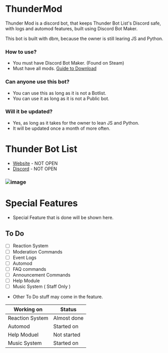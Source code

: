 # ThunderMod
Thunder Mod is a discord bot, that keeps Thunder Bot List's Discord safe, with logs and automod features, built using Discord Bot Maker.

This bot is built with dbm, because the owner is still learing JS and Python.

### How to use?
- You must have Discord Bot Maker. (Found on Steam)
- Must have all mods. [Guide to Download](https://github.com/dbm-network/mods#downloads)

### Can anyone use this bot?
- You can use this as long as it is not a Botlist.
- You can use it as long as it is not a Public bot.

### Will it be updated?
- Yes, as long as it takes for the owner to lean JS and Python.
- It will be updated once a month of more often.

# Thunder Bot List
- [Website]() - NOT OPEN
- [Discord]() - NOT OPEN
### ![image](https://user-images.githubusercontent.com/61249452/126150632-544356b1-32a2-42c7-b63d-1f680e942186.png)


# Special Features

- Special Feature that is done will be shown here.


## To Do
- [ ] Reaction System
- [ ] Moderation Commands
- [ ] Event Logs
- [ ] Automod
- [ ] FAQ commands
- [ ] Announcement Commands
- [ ] Help Module
- [ ] Music System ( Staff Only )
- Other To Do stuff may come in the feature.

| Working on      | Status         | 
|-----------------|----------------|
| Reaction System | Almost done |  | 
| Automod         | Started on  |  | 
| Help Moduel     | Not started |  | 
| Music System    | Started on  |  | 

